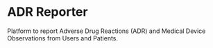 # ADR Reporter
Platform to report Adverse Drug Reactions (ADR) and Medical Device Observations from Users and Patients.
